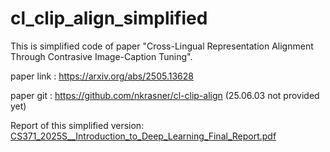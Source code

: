 # cl_clip_align_simplified

This is simplified code of paper "Cross-Lingual Representation Alignment Through Contrasive Image-Caption Tuning".

paper link : https://arxiv.org/abs/2505.13628

paper git : https://github.com/nkrasner/cl-clip-align (25.06.03 not provided yet)


Report of this simplified version:
[CS371_2025S__Introduction_to_Deep_Learning_Final_Report.pdf](https://github.com/user-attachments/files/20571433/CS371_2025S__Introduction_to_Deep_Learning_Final_Report.pdf)

